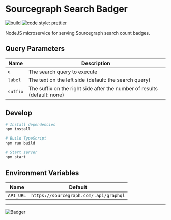 # Sourcegraph Search Badger

[![build](https://badge.buildkite.com/6cec350252eacb2fea1dc294885188a2e212d9750165fe97e8.svg?branch=master)](https://buildkite.com/sourcegraph/search-badger)
[![code style: prettier](https://img.shields.io/badge/code_style-prettier-ff69b4.svg)](https://github.com/prettier/prettier)

NodeJS microservice for serving Sourcegraph search count badges.

## Query Parameters

| Name     | Description                                                              |
| -------- | ------------------------------------------------------------------------ |
| `q`      | The search query to execute                                              |
| `label`  | The text on the left side (default: the search query)                    |
| `suffix` | The suffix on the right side after the number of results (default: none) |

## Develop

```sh
# Install dependencies
npm install

# Build TypeScript
npm run build

# Start server
npm start
```

## Environment Variables

| Name      | Default                                |
| --------- | -------------------------------------- |
| `API_URL` | `https://sourcegraph.com/.api/graphql` |

---

![Badger](https://upload.wikimedia.org/wikipedia/commons/1/10/Badger-badger.jpg)
